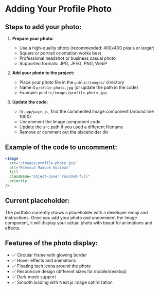 # Adding Your Profile Photo

## Steps to add your photo:

1. **Prepare your photo:**
   - Use a high-quality photo (recommended: 400x400 pixels or larger)
   - Square or portrait orientation works best
   - Professional headshot or business casual photo
   - Supported formats: JPG, JPEG, PNG, WebP

2. **Add your photo to the project:**
   - Place your photo file in the `public/images/` directory
   - Name it `profile-photo.jpg` (or update the path in the code)
   - Example: `public/images/profile-photo.jpg`

3. **Update the code:**
   - In `app/page.js`, find the commented Image component (around line 1000)
   - Uncomment the Image component code
   - Update the `src` path if you used a different filename
   - Remove or comment out the placeholder div

## Example of the code to uncomment:

```jsx
<Image
  src="/images/profile-photo.jpg"
  alt="Mahmoud Mamdoh Soliman"
  fill
  className="object-cover rounded-full"
  priority
/>
```

## Current placeholder:
The portfolio currently shows a placeholder with a developer emoji and instructions. Once you add your photo and uncomment the Image component, it will display your actual photo with beautiful animations and effects.

## Features of the photo display:
- ✅ Circular frame with glowing border
- ✅ Hover effects and animations
- ✅ Floating tech icons around the photo
- ✅ Responsive design (different sizes for mobile/desktop)
- ✅ Dark mode support
- ✅ Smooth loading with Next.js Image optimization 